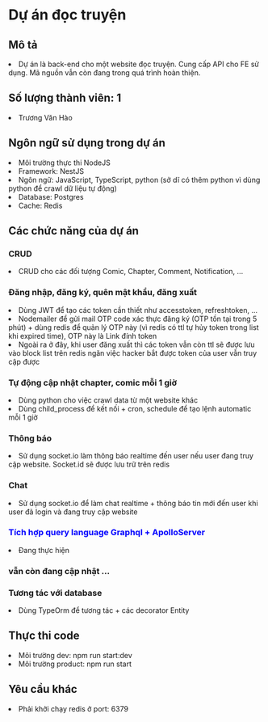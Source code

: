 <h1> Dự án đọc truyện </h1>
<h2> Mô tả </h2>
<li> Dự án là back-end cho một website đọc truyện. Cung cấp API cho FE sử dụng. Mã nguồn vẫn còn đang trong quá trình hoàn thiện.</li>
<h2> Số lượng thành viên: 1 </h2>
<li> Trương Văn Hào</li>
<h2> Ngôn ngữ sử dụng trong dự án </h2>
<li> Môi trường thực thi NodeJS </li>
<li> Framework: NestJS </li>
<li> Ngôn ngữ: JavaScript, TypeScript, python (sở dĩ có thêm python vì dùng python để crawl dữ liệu tự động)</li>
<li> Database: Postgres </li>
<li> Cache: Redis </li>
<h2> Các chức năng của dự án </h2>
<h3> CRUD </h3>
<li> CRUD cho các đối tượng Comic, Chapter, Comment, Notification, ... </li>
<h3> Đăng nhập, đăng ký, quên mật khẩu, đăng xuất </h3>
<li> Dùng JWT để tạo các token cần thiết như accesstoken, refreshtoken, ... </li>
<li> Nodemailer để gửi mail OTP code xác thực đăng ký (OTP tồn tại trong 5 phút) + dùng redis để quản lý OTP này (vì redis có ttl tự hủy token trong list khi expired time), OTP này là Link đính token</li>
<li> Ngoài ra ở đây, khi user đăng xuất thì các token vẫn còn ttl sẽ được lưu vào block list trên redis ngăn việc hacker bắt được token của user vẫn truy cập được </li>
<h3> Tự động cập nhật chapter, comic mỗi 1 giờ </h3> 
<li> Dùng python cho việc crawl data từ một website khác </li>
<li> Dùng child_process để kết nối + cron, schedule để tạo lệnh automatic mỗi 1 giờ </li>
<h3> Thông báo </h3>
<li> Sử dụng socket.io làm thông báo realtime đến user nếu user đang truy cập website. Socket.id sẽ được lưu trữ trên redis </li>
<h3> Chat </h3>
<li> Sử dụng socket.io để làm chat realtime + thông báo tin mới đến user khi user đã login và đang truy cập website </li>
<h3 style="color:blue;"> Tích hợp query language Graphql + ApolloServer</h3>
<li> Đang thực hiện </li>

<h3> vẫn còn đang cập nhật ... </h3>
<h3> Tương tác với database </h3>
<li> Dùng TypeOrm để tương tác + các decorator Entity </li>

<h2> Thực thi code </h2>
<li>Môi trường dev: npm run start:dev </li>
<li>Môi trường product: npm run start </li>

<h2> Yêu cầu khác </h2>
<li> Phải khởi chạy redis ở port: 6379 </li>
